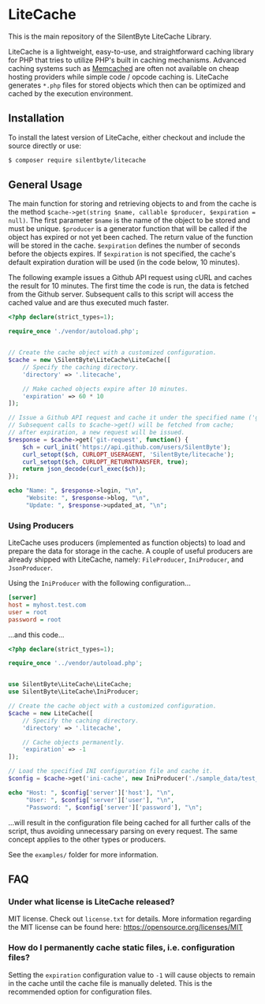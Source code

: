 
LiteCache
=========

This is the main repository of the SilentByte LiteCache Library.

LiteCache is a lightweight, easy-to-use, and straightforward caching library for PHP that tries to utilize PHP's built in caching mechanisms. Advanced caching systems such as [Memcached](https://memcached.org/) are often not available on cheap hosting providers while simple code / opcode caching is. LiteCache generates `*.php` files for stored objects which then can be optimized and cached by the execution environment.


## Installation

To install the latest version of LiteCache, either checkout and include the source directly or use:

```bash
$ composer require silentbyte/litecache
```


## General Usage

The main function for storing and retrieving objects to and from the cache is the method `$cache->get(string $name, callable $producer, $expiration = null)`. The first parameter `$name` is the name of the object to be stored and must be unique. `$producer` is a generator function that will be called if the object has expired or not yet been cached. The return value of the function will be stored in the cache. `$expiration` defines the number of seconds before the objects expires. If `$expiration` is not specified, the cache's default expiration duration will be used (in the code below, 10 minutes).

The following example issues a Github API request using cURL and caches the result for 10 minutes. The first time the code is run, the data is fetched from the Github server. Subsequent calls to this script will access the cached value and are thus executed much faster.

```PHP
<?php declare(strict_types=1);

require_once './vendor/autoload.php';


// Create the cache object with a customized configuration.
$cache = new \SilentByte\LiteCache\LiteCache([
    // Specify the caching directory.
    'directory' => '.litecache',

    // Make cached objects expire after 10 minutes.
    'expiration' => 60 * 10
]);

// Issue a Github API request and cache it under the specified name ('git-request').
// Subsequent calls to $cache->get() will be fetched from cache;
// after expiration, a new request will be issued.
$response = $cache->get('git-request', function() {
    $ch = curl_init('https://api.github.com/users/SilentByte');
    curl_setopt($ch, CURLOPT_USERAGENT, 'SilentByte/litecache');
    curl_setopt($ch, CURLOPT_RETURNTRANSFER, true);
    return json_decode(curl_exec($ch));
});

echo "Name: ", $response->login, "\n",
     "Website: ", $response->blog, "\n",
     "Update: ", $response->updated_at, "\n";
```


### Using Producers
LiteCache uses producers (implemented as function objects) to load and prepare the data for storage in the cache. A couple of useful producers are already shipped with LiteCache, namely: `FileProducer`, `IniProducer`, and `JsonProducer`.

Using the `IniProducer` with the following configuration...

```ini
[server]
host = myhost.test.com
user = root
password = root
```

...and this code...

```php
<?php declare(strict_types=1);

require_once '../vendor/autoload.php';


use SilentByte\LiteCache\LiteCache;
use SilentByte\LiteCache\IniProducer;

// Create the cache object with a customized configuration.
$cache = new LiteCache([
    // Specify the caching directory.
    'directory' => '.litecache',

    // Cache objects permanently.
    'expiration' => -1
]);

// Load the specified INI configuration file and cache it.
$config = $cache->get('ini-cache', new IniProducer('./sample_data/test_ini.ini'));

echo "Host: ", $config['server']['host'], "\n",
     "User: ", $config['server']['user'], "\n",
     "Password: ", $config['server']['password'], "\n";
```

...will result in the configuration file being cached for all further calls of the script, thus avoiding unnecessary parsing on every request. The same concept applies to the other types or producers.

See the `examples/` folder for more information.



## FAQ

### Under what license is LiteCache released?
MIT license. Check out `license.txt` for details. More information regarding the MIT license can be found here: <https://opensource.org/licenses/MIT>

### How do I permanently cache static files, i.e. configuration files?
Setting the `expiration` configuration value to `-1` will cause objects to remain in the cache until the cache file is manually deleted. This is the recommended option for configuration files.

